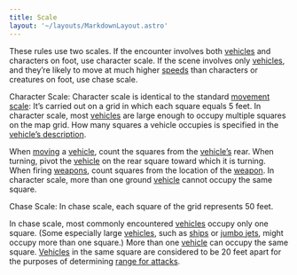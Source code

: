 ```yaml
---
title: Scale
layout: '~/layouts/MarkdownLayout.astro'
---
```

These rules use two scales. If the encounter involves both
[vehicles](/modern.d20.srd/equipment/equipment.vehicles) and characters on
foot, use character scale. If the scene involves only
[vehicles](/modern.d20.srd/equipment/equipment.vehicles), and they’re likely
to move at much higher
[speeds](/modern.d20.srd/vehicle.movement.and.combat/vehicle.speed) than
characters or creatures on foot, use chase scale.

Character Scale: Character scale is identical to the standard [movement scale](/modern.d20.srd/combat/movement.and.position): It’s carried out on a
grid in which each square equals 5 feet. In character scale, most
[vehicles](/modern.d20.srd/equipment/equipment.vehicles) are large enough to
occupy multiple squares on the map grid. How many squares a vehicle occupies
is specified in the [vehicle’s description](/modern.d20.srd/equipment/equipment.vehicles).

When [moving](/modern.d20.srd/vehicle.movement.and.combat/moving) a
[vehicle](/modern.d20.srd/equipment/equipment.vehicles), count the squares
from the [vehicle’s](/modern.d20.srd/equipment/equipment.vehicles) rear. When
turning, pivot the [vehicle](/modern.d20.srd/equipment/equipment.vehicles) on
the rear square toward which it is turning. When firing
[weapons](/modern.d20.srd/equipment/military.vehicles), count squares from the
location of the [weapon](/modern.d20.srd/equipment/military.vehicles). In
character scale, more than one ground
[vehicle](/modern.d20.srd/equipment/equipment.vehicles) cannot occupy the same
square.

Chase Scale: In chase scale, each square of the grid represents 50 feet.

In chase scale, most commonly encountered
[vehicles](/modern.d20.srd/equipment/equipment.vehicles) occupy only one
square. (Some especially large
[vehicles](/modern.d20.srd/equipment/equipment.vehicles), such as
[ships](/modern.d20.srd/equipment/civilian.water.vehicles) or [jumbo jets](/modern.d20.srd/equipment/civilian.aircraft), might occupy more than one
square.) More than one [vehicle](/modern.d20.srd/equipment/equipment.vehicles)
can occupy the same square.
[Vehicles](/modern.d20.srd/equipment/equipment.vehicles) in the same square
are considered to be 20 feet apart for the purposes of determining [range for attacks](/modern.d20.srd/combat/attack.actions).

